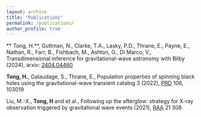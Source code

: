 ```yaml
---
layout: archive
title: "Publications"
permalink: /publications/
author_profile: true
---
```


** Tong, H.**, Guttman, N., Clarke, T.A., Lasky, P.D., Thrane, E., Payne, E., Nathan, R., Farr, B., Fishbach, M., Ashton, G., Di Marco, V., Transdimensional inference for gravitational-wave astronomy with Bilby (2024), arxiv: [2404.04460](https://arxiv.org/abs/2404.04460)

**Tong, H.**, Galaudage, S., Thrane, E., Population properties of spinning black holes using the gravitational-wave transient catalog 3 (2022), [PRD](https://journals.aps.org/prd/abstract/10.1103/PhysRevD.106.103019) 106, 103019

Liu, M.-X., **Tong, H** and et al., Following up the afterglow: strategy for X-ray observation triggered by gravitational wave events (2021), [RAA](https://iopscience.iop.org/article/10.1088/1674-4527/21/12/308) 21 308  
